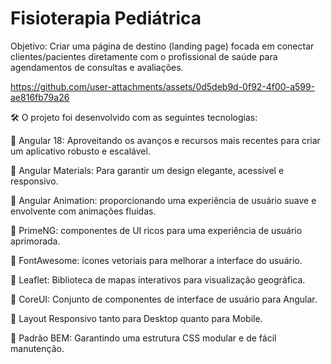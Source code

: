 # Fisioterapia Pediátrica


Objetivo: Criar uma página de destino (landing page) focada em conectar clientes/pacientes diretamente com o profissional de saúde para agendamentos de consultas e avaliações.



https://github.com/user-attachments/assets/0d5deb9d-0f92-4f00-a599-ae816fb79a26


🛠 O projeto foi desenvolvido com as seguintes tecnologias:


🔷 Angular 18: Aproveitando os avanços e recursos mais recentes para criar um aplicativo robusto e escalável.

🔷 Angular Materials: Para garantir um design elegante, acessível e responsivo.

🔷 Angular Animation: proporcionando uma experiência de usuário suave e envolvente com animações fluidas.

🔷 PrimeNG: componentes de UI ricos para uma experiência de usuário aprimorada.

🔷 FontAwesome: ícones vetoriais para melhorar a interface do usuário.

🔷 Leaflet: Biblioteca de mapas interativos para visualização geográfica.

🔷 CoreUI: Conjunto de componentes de interface de usuário para Angular.

🔷 Layout Responsivo tanto para Desktop quanto para Mobile.

🔷 Padrão BEM: Garantindo uma estrutura CSS modular e de fácil manutenção.
